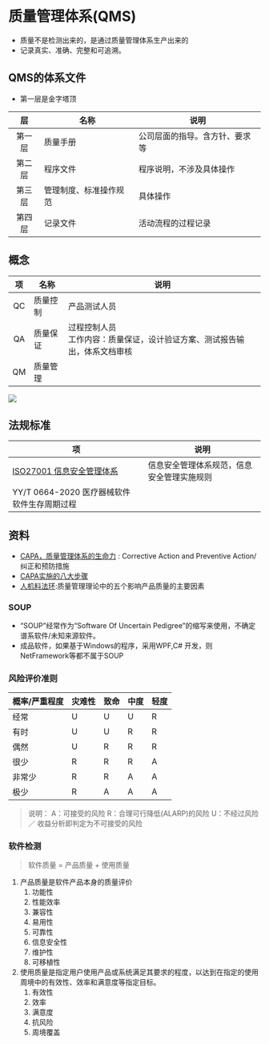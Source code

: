 # 质量管理体系(QMS)
* 质量不是检测出来的，是通过质量管理体系生产出来的
* 记录真实、准确、完整和可追溯。

## QMS的体系文件
* 第一层是金字塔顶

| 层 | 名称 | 说明 |
| :-: | - | - |
| 第一层 | 质量手册 | 公司层面的指导。含方针、要求等 |
| 第二层 | 程序文件 | 程序说明，不涉及具体操作 |
| 第三层 | 管理制度、标准操作规范 | 具体操作 |
| 第四层 | 记录文件 | 活动流程的过程记录 |

## 概念
| 项 | 名称 | 说明 |
| :-: | - | - |
| QC | 质量控制 | 产品测试人员 |
| QA | 质量保证 | 过程控制人员 <br> 工作内容：质量保证，设计验证方案、测试报告输出，体系文档审核 |
| QM | 质量管理 |  |

![](https://pic2.zhimg.com/80/v2-fb63c01ca86efd8f330c6ffcc7813641_1440w.webp)

## 法规标准
| 项 | 说明 |
| - | - |
| [ISO27001 信息安全管理体系](https://www.secrss.com/articles/18682) | 信息安全管理体系规范，信息安全管理实施规则 |
| YY/T 0664-2020 医疗器械软件 软件生存周期过程 |  |

## 资料
* [CAPA，质量管理体系的生命力](https://zhuanlan.zhihu.com/p/375906048) : Corrective Action and Preventive Action/纠正和预防措施
* [CAPA实施的八大步骤](https://zhuanlan.zhihu.com/p/451241044)
* [人机料法环](https://zhuanlan.zhihu.com/p/134621727):质量管理理论中的五个影响产品质量的主要因素

### SOUP
* “SOUP”经常作为“Software Of Uncertain Pedigree”的缩写来使用，不确定谱系软件/未知来源软件。
* 成品软件，如果基于Windows的程序，采用WPF,C# 开发，则NetFramework等都不属于SOUP

### 风险评价准则
| 概率/严重程度	| 灾难性 | 致命 | 中度 | 轻度 |
| - | - | - | - | - |
| 经常 | U | U | U | R |
| 有时 | U | U | R | R |
| 偶然 | U | R | R | R |
| 很少 | R | R | R | A |
| 非常少 | R | R | A | A |
| 极少 | R | A | A | A |

>说明：
A：可接受的风险
R：合理可行降低(ALARP)的风险
U：不经过风险／ 收益分析即判定为不可接受的风险

### 软件检测
> 软件质量 = 产品质量 + 使用质量

1. 产品质量是软件产品本身的质量评价
    1. 功能性
    1. 性能效率
    1. 兼容性
    1. 易用性
    1. 可靠性
    1. 信息安全性
    1. 维护性
    1. 可移植性
1. 使用质量是指定用户使用产品或系统满足其要求的程度，以达到在指定的使用周境中的有效性、效率和满意度等指定目标。
    1. 有效性
    1. 效率
    1. 满意度
    1. 抗风险
    1. 周境覆盖
